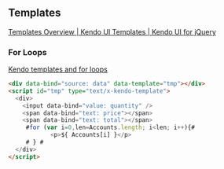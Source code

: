 

## Templates

[Templates Overview | Kendo UI Templates | Kendo UI for jQuery](https://docs.telerik.com/kendo-ui/framework/templates/overview)

### For Loops

[Kendo templates and for loops](https://majorsilence.com/docs/Javascript/kendo-templates-loops)


```html
<div data-bind="source: data" data-template="tmp"></div>
<script id="tmp" type="text/x-kendo-template">
  <div>
    <input data-bind="value: quantity" />
    <span data-bind="text: price"></span>
    <span data-bind="text: total"></span>
     #for (var i=0,len=Accounts.length; i<len; i++){#
            <p>${ Accounts[i] }</p>
     # } #
  </div>
</script>
```
